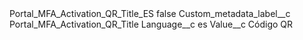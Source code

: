 <?xml version="1.0" encoding="UTF-8"?>
<CustomMetadata xmlns="http://soap.sforce.com/2006/04/metadata" xmlns:xsi="http://www.w3.org/2001/XMLSchema-instance" xmlns:xsd="http://www.w3.org/2001/XMLSchema">
    <label>Portal_MFA_Activation_QR_Title_ES</label>
    <protected>false</protected>
    <values>
        <field>Custom_metadata_label__c</field>
        <value xsi:type="xsd:string">Portal_MFA_Activation_QR_Title</value>
    </values>
    <values>
        <field>Language__c</field>
        <value xsi:type="xsd:string">es</value>
    </values>
    <values>
        <field>Value__c</field>
        <value xsi:type="xsd:string">Código QR</value>
    </values>
</CustomMetadata>
